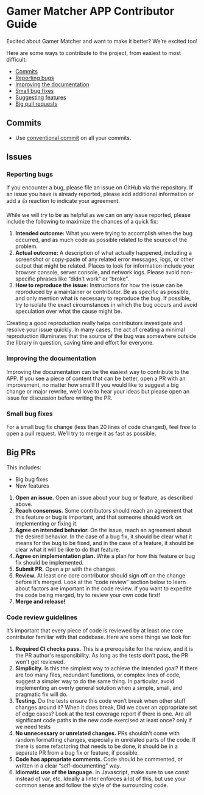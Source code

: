 # Gamer Matcher APP Contributor Guide

Excited about Gamer Matcher and want to make it better? We’re excited too!

Here are some ways to contribute to the project, from easiest to most difficult:

* [Commits](#commits)
* [Reporting bugs](#reporting-bugs)
* [Improving the documentation](#improving-the-documentation)
* [Small bug fixes](#small-bug-fixes)
* [Suggesting features](#suggesting-features)
* [Big pull requests](#big-prs)

## Commits

- Use [conventional commit](https://github.com/pvdlg/conventional-changelog-metahub) on all your commits.

## Issues

### Reporting bugs

If you encounter a bug, please file an issue on GitHub via the repository. If an issue you have is already reported, please add additional information or add a 👍 reaction to indicate your agreement.

While we will try to be as helpful as we can on any issue reported, please include the following to maximize the chances of a quick fix:

1. **Intended outcome:** What you were trying to accomplish when the bug occurred, and as much code as possible related to the source of the problem.
2. **Actual outcome:** A description of what actually happened, including a screenshot or copy-paste of any related error messages, logs, or other output that might be related. Places to look for information include your browser console, server console, and network logs. Please avoid non-specific phrases like “didn’t work” or “broke”.
3. **How to reproduce the issue:** Instructions for how the issue can be reproduced by a maintainer or contributor. Be as specific as possible, and only mention what is necessary to reproduce the bug. If possible, try to isolate the exact circumstances in which the bug occurs and avoid speculation over what the cause might be.

Creating a good reproduction really helps contributors investigate and resolve your issue quickly. In many cases, the act of creating a minimal reproduction illuminates that the source of the bug was somewhere outside the library in question, saving time and effort for everyone.

### Improving the documentation

Improving the documentation can be the easiest way to contribute to the APP. If you see a piece of content that can be better, open a PR with an improvement, no matter how small! If you would like to suggest a big change or major rewrite, we’d love to hear your ideas but please open an issue for discussion before writing the PR.

### Small bug fixes

For a small bug fix change (less than 20 lines of code changed), feel free to open a pull request. We’ll try to merge it as fast as possible.

## Big PRs

This includes:

* Big bug fixes
* New features

1. **Open an issue.** Open an issue about your bug or feature, as described above.
2. **Reach consensus.** Some contributors should reach an agreement that this feature or bug is important, and that someone should work on implementing or fixing it.
3. **Agree on intended behavior.** On the issue, reach an agreement about the desired behavior. In the case of a bug fix, it should be clear what it means for the bug to be fixed, and in the case of a feature, it should be clear what it will be like to do that feature.
4. **Agree on implementation plan.** Write a plan for how this feature or bug fix should be implemented.
5. **Submit PR.** Open a pr with the changes
6. **Review.** At least one core contributor should sign off on the change before it’s merged. Look at the “code review” section below to learn about factors are important in the code review. If you want to expedite the code being merged, try to review your own code first!
7. **Merge and release!**

### Code review guidelines

It’s important that every piece of code is reviewed by at least one core contributor familiar with that codebase. Here are some things we look for:

1. **Required CI checks pass.** This is a prerequisite for the review, and it is the PR author's responsibility. As long as the tests don’t pass, the PR won't get reviewed.
2. **Simplicity.** Is this the simplest way to achieve the intended goal? If there are too many files, redundant functions, or complex lines of code, suggest a simpler way to do the same thing. In particular, avoid implementing an overly general solution when a simple, small, and pragmatic fix will do.
3. **Testing.** Do the tests ensure this code won’t break when other stuff changes around it? When it does break, Did we cover an appropriate set of edge cases? Look at the test coverage report if there is one. Are all significant code paths in the new code exercised at least once? only if we need tests
4. **No unnecessary or unrelated changes.** PRs shouldn’t come with random formatting changes, especially in unrelated parts of the code. If there is some refactoring that needs to be done, it should be in a separate PR from a bug fix or feature, if possible.
5. **Code has appropriate comments.** Code should be commented, or written in a clear “self-documenting” way.
6. **Idiomatic use of the language.** In Javascript, make sure to use const instead of var, etc. Ideally a linter enforces a lot of this, but use your common sense and follow the style of the surrounding code.
